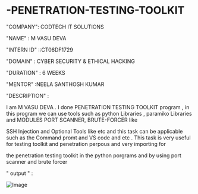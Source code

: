# -PENETRATION-TESTING-TOOLKIT

"COMPANY": CODTECH IT SOLUTIONS

"NAME" : M VASU DEVA

"INTERN ID" ::CT06DF1729

"DOMAIN" : CYBER SECURITY & ETHICAL HACKING

"DURATION" : 6 WEEKS

"MENTOR" :NEELA SANTHOSH KUMAR

"DESCRIPTION" :

  I am M VASU DEVA . I done PENETRATION TESTING TOOLKIT program , in this program we can use tools such as  python Libraries , paramiko Libraries and  MODULES  PORT SCANNER, BRUTE-FORCER like
  
SSH Injection and Optional Tools like etc and this task can be applicable such as the Command promt and VS code and etc . This task is very useful for testing toolkit  and penetration perpous and very importing for

the penetration testing toolkit in the python porgrams and by using port scanner and brute forcer

" output " :

![Image](https://github.com/user-attachments/assets/29a04ca5-8c91-4ac8-9d0b-a7e92f7884a7)
